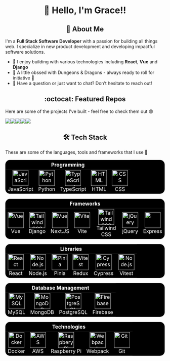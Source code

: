 <h1 align="center">👋 Hello, I'm Grace!!</h1>

<h2 align="center">💃 About Me</h2>

<p align="left">I'm a <strong>Full Stack Software Developer</strong> with a passion for building all things web. I specialize in new product development and developing impactful software solutions.</p>

- 🤖 I enjoy building with various technologies including **React**, **Vue** and **Django**
- 🐲 A little obssed with Dungeons & Dragons - always ready to roll for initiative 🎲
- 💬 Have a question or just want to chat? Don’t hesitate to reach out!

<h2 align="center">:octocat: Featured Repos</h2>
<p>Here are some of the projects I've built - feel free to check them out 😄</p>
<div style="display: flex; flex-direction:row">
  <a href="https://github.com/gracielilykelly/twitchr" target="_blank"><img src="https://github-readme-stats.vercel.app/api/pin/?username=gracielilykelly&repo=twitchr&theme=github_dark&layout=compact&show_owner=false" /></a>
  <a href="https://github.com/gracielilykelly/twitchr-app" target="_blank"><img src="https://github-readme-stats.vercel.app/api/pin/?username=gracielilykelly&repo=twitchr-app&theme=github_dark&layout=compact" /></a>
  <a href="https://github.com/gracielilykelly/type-smith" target="_blank"><img src="https://github-readme-stats.vercel.app/api/pin/?username=gracielilykelly&repo=type-smith&theme=github_dark&layout=compact&show_owner=false" /></a>
    <a href="https://github.com/gracielilykelly/leviathans-lair" target="_blank"><img src="https://github-readme-stats.vercel.app/api/pin/?username=gracielilykelly&repo=leviathans-lair&theme=github_dark&layout=compact" /></a>
  <a href="https://github.com/gracielilykelly/palette-picker" target="_blank"><img src="https://github-readme-stats.vercel.app/api/pin/?username=gracielilykelly&repo=palette-picker&theme=github_dark&layout=compact" /></a>
</div>
<h2 align="center">🛠️ Tech Stack</h2>

<p>These are some of the languages, tools and frameworks that I use 🤖</p>

<div align="center">
<table style="background-color: black; color: white; border: none; border-radius: 15px; overflow: hidden;">
  <thead>
    <tr>
      <th colspan="9" align="center" style="color: white;">Programming</th>
    </tr>
  </thead>
  <tbody>
    <tr>
      <td align="center" style="border: none;">
        <a href="https://developer.mozilla.org/en-US/docs/Web/JavaScript" style="color: white;">
          <img src="https://skillicons.dev/icons?i=javascript" alt="JavaScript" width="50" height="50"/>
        </a>
        <br>JavaScript
      </td>
      <td align="center" style="border: none;">
        <a href="#" style="color: white;">
          <img src="https://skillicons.dev/icons?i=python" alt="Python" width="50" height="50"/>
        </a>
        <br>Python
      </td>
      <td align="center" style="border: none;">
        <a href="https://www.typescriptlang.org/" style="color: white;">
          <img src="https://skillicons.dev/icons?i=typescript" alt="TypeScript" width="50" height="50"/>
        </a>
        <br>TypeScript
      </td>
      <td align="center" style="border: none;">
        <a href="https://developer.mozilla.org/en-US/docs/Web/HTML" style="color: white;">
          <img src="https://cdn.worldvectorlogo.com/logos/html-1.svg" width="50" height="50" alt="HTML"/>
        </a>
        <br>HTML
      </td>
      <td align="center" style="border: none;">
        <a href="https://developer.mozilla.org/en-US/docs/Web/CSS" style="color: white;">
          <img src="https://cdn.worldvectorlogo.com/logos/css-3.svg" width="50" height="50" alt="CSS"/>
        </a>
        <br>CSS
      </td>
    </tr>
  </tbody>
</table>
</div>

<div align="center">
<table style="background-color: black; color: white; border: none; border-radius: 15px; overflow: hidden;">
  <thead>
    <tr>
      <th colspan="9" align="center" style="color: white;">Frameworks</th>
    </tr>
  </thead>
  <tbody>
    <tr>
      <td align="center" style="border: none;">
        <a href="https://vuejs.org/" style="color: white;">
          <img src="https://skillicons.dev/icons?i=vue" alt="Vue" width="50" height="50"/>
        </a>
        <br>Vue
      </td>
      <td align="center" style="border: none;">
        <a href="#" style="color: white;">
          <img src="https://skillicons.dev/icons?i=django" width="50" height="50" alt="Tailwind CSS"/>
        </a>
        <br>Django
      </td>
      <td align="center" style="border: none;">
        <a href="https://vuejs.org/" style="color: white;">
          <img src="https://skillicons.dev/icons?i=next" alt="Vue" width="50" height="50"/>
        </a>
        <br>Next.JS
      </td>
      <td align="center" style="border: none;">
        <a href="#" style="color: white;">
          <img src="https://skillicons.dev/icons?i=vite" width="50" height="50" alt="Vite"/>
        </a>
        <br>Vite
      </td>
      <td align="center" style="border: none;">
        <a href="https://tailwindcss.com/" style="color: white;">
          <img src="https://cdn.worldvectorlogo.com/logos/tailwindcss.svg" width="50" height="50" alt="Tailwind CSS"/>
        </a>
        <br>Tailwind CSS
      </td>
      <td align="center" style="border: none;">
        <a href="https://jquery.com/" style="color: white;">
          <img src="https://skillicons.dev/icons?i=jquery" width="50" height="50" alt="jQuery"/>
        </a>
        <br>jQuery
      </td>
            <td align="center" style="border: none;">
        <img src="https://skillicons.dev/icons?i=express" width="50" height="50"/><br>Express
      </td>
    </tr>
  </tbody>
</table>
</div>

<div align="center">
<table style="background-color: black; color: white; border: none; border-radius: 15px; overflow: hidden;">
  <thead>
    <tr>
      <th colspan="9" align="center" style="color: white;">Libraries</th>
    </tr>
  </thead>
  <tbody>
    <tr>
        <td align="center" style="border: none;">
        <a href="https://reactjs.org/" style="color: white;">
          <img src="https://skillicons.dev/icons?i=react" alt="React" width="50" height="50"/>
        </a>
        <br>React
      </td>
      <td align="center" style="border: none;">
        <img src="https://cdn.worldvectorlogo.com/logos/nodejs-icon.svg" width="50" height="50" alt="Node.js"/><br>Node.js
      </td>
            <td align="center" style="border: none;">
        <img src="https://skillicons.dev/icons?i=pinia" width="50" height="50" alt="Pinia"/><br>Pinia
      </td>
            <td align="center" style="border: none;">
        <img src="https://skillicons.dev/icons?i=redux" width="50" height="50" alt="Vitest"/><br>Redux
      </td>
      <td align="center" style="border: none;">
        <img src="https://skillicons.dev/icons?i=cypress" width="50" height="50" alt="Cypress"/><br>Cypress
      </td>
      <td align="center" style="border: none;">
        <img src="https://skillicons.dev/icons?i=vitest" width="50" height="50" alt="Node.js"/><br>Vitest
      </td>
    </tr>
  </tbody>
</table>
</div>

<div align="center">
<table style="background-color: black; color: white; border: none; border-radius: 15px; overflow: hidden;">
  <thead>
    <tr>
      <th colspan="4" align="center" style="color: white;">Database Management</th>
    </tr>
  </thead>
  <tbody>
    <tr>
      <td align="center" style="border: none;">
        <img src="https://skillicons.dev/icons?i=mysql" alt="MySQL" width="50" height="50"/><br>MySQL
      </td>
      <td align="center" style="border: none;">
        <img src="https://skillicons.dev/icons?i=mongodb" alt="MongoDB" width="50" height="50"/><br>MongoDB
      </td>
      <td align="center" style="border: none;">
        <img src="https://skillicons.dev/icons?i=postgresql" alt="PostgreSQL" width="50" height="50"/><br>PostgreSQL
      </td>
      <td align="center" style="border: none;">
        <img src="https://skillicons.dev/icons?i=firebase" alt="Firebase" width="50" height="50"/><br>Firebase
      </td>
    </tr>
  </tbody>
</table>
</div>

<div align="center">
<table style="background-color: black; color: white; border: none; border-radius: 15px; overflow: hidden;">
  <thead>
    <tr>
      <th colspan="5" align="center" style="color: white;">Technologies</th>
    </tr>
  </thead>
  <tbody>
    <tr>
      <td align="center" style="border: none;">
        <img src="https://skillicons.dev/icons?i=docker" alt="Docker" width="50" height="50"/><br>Docker
      </td>
      <td align="center" style="border: none;">
        <img src="https://skillicons.dev/icons?i=aws" alt="AWS" width="50" height="50"/><br>AWS
      </td>
      <td align="center" style="border: none;">
        <img src="https://skillicons.dev/icons?i=raspberrypi" alt="Raspbery Pi" width="50" height="50"/><br>Raspberry Pi
      </td>
            <td align="center" style="border: none;">
        <img src="https://skillicons.dev/icons?i=webpack" alt="Webpack" width="50" height="50"/><br>Webpack
      </td>
        <td align="center" style="border: none;">
        <img src="https://skillicons.dev/icons?i=git" alt="Git" width="50" height="50"/><br>Git
      </td>
    </tr>
  </tbody>
</table>
</div>
